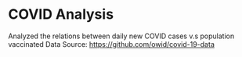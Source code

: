 # COVID Analysis

Analyzed the relations between daily new COVID cases v.s population vaccinated 
Data Source: https://github.com/owid/covid-19-data
